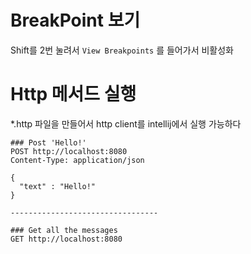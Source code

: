 # BreakPoint 보기
Shift를 2번 눌려서 `View Breakpoints` 를 들어가서 비활성화

# Http 메서드 실행
*.http 파일을 만들어서 http client를 intellij에서 실행 가능하다
```
### Post 'Hello!'
POST http://localhost:8080
Content-Type: application/json

{
  "text" : "Hello!"
}

---------------------------------

### Get all the messages
GET http://localhost:8080
```

